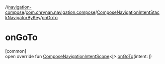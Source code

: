 //[navigation-compose](../../../index.md)/[com.chrynan.navigation.compose](../index.md)/[ComposeNavigationIntentStackNavigatorByKey](index.md)/[onGoTo](on-go-to.md)

# onGoTo

[common]\
open override fun [ComposeNavigationIntentScope](../-compose-navigation-intent-scope/index.md)&lt;[I](index.md)&gt;.[onGoTo](on-go-to.md)(intent: [I](index.md))
